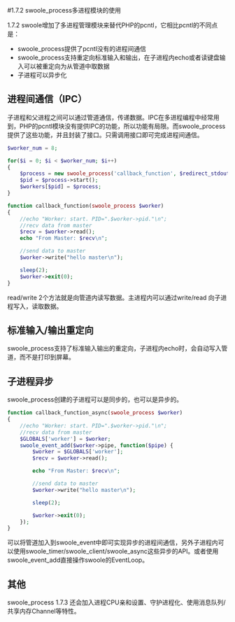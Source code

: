 #1.7.2 swoole_process多进程模块的使用

1.7.2 swoole增加了多进程管理模块来替代PHP的pcntl，它相比pcntl的不同点是：

* swoole_process提供了pcntl没有的进程间通信
* swoole_process支持重定向标准输入和输出，在子进程内echo或者读键盘输入可以被重定向为从管道中取数据
* 子进程可以异步化

进程间通信（IPC）
----
子进程和父进程之间可以通过管道通信，传递数据。IPC在多进程编程中经常用到，PHP的pcntl模块没有提供IPC的功能，所以功能有局限。而swoole_process提供了这些功能，并且封装了接口。只需调用接口即可完成进程间通信。

```php
$worker_num = 8;

for($i = 0; $i < $worker_num; $i++)
{
    $process = new swoole_process('callback_function', $redirect_stdout);
    $pid = $process->start();
    $workers[$pid] = $process;
}

function callback_function(swoole_process $worker)
{
    //echo "Worker: start. PID=".$worker->pid."\n";
    //recv data from master
    $recv = $worker->read();
    echo "From Master: $recv\n";

    //send data to master
    $worker->write("hello master\n");

    sleep(2);
    $worker->exit(0);
}
```

read/write 2个方法就是向管道内读写数据。主进程内可以通过write/read 向子进程写入，读取数据。

标准输入/输出重定向
----
swoole_process支持了标准输入输出的重定向，子进程内echo时，会自动写入管道，而不是打印到屏幕。

子进程异步
----
swoole_process创建的子进程可以是同步的，也可以是异步的。
```php
function callback_function_async(swoole_process $worker)
{
    //echo "Worker: start. PID=".$worker->pid."\n";
    //recv data from master
    $GLOBALS['worker'] = $worker;
    swoole_event_add($worker->pipe, function($pipe) {
        $worker = $GLOBALS['worker'];
        $recv = $worker->read();

        echo "From Master: $recv\n";

        //send data to master
        $worker->write("hello master\n");

        sleep(2);

        $worker->exit(0);
    });
}
```
可以将管道加入到swoole_event中即可实现异步的进程间通信，另外子进程内可以使用swoole_timer/swoole_client/swoole_async这些异步的API。或者使用swoole_event_add直接操作swoole的EventLoop。

其他
----
swoole_process 1.7.3 还会加入进程CPU亲和设置、守护进程化、使用消息队列/共享内存Channel等特性。

